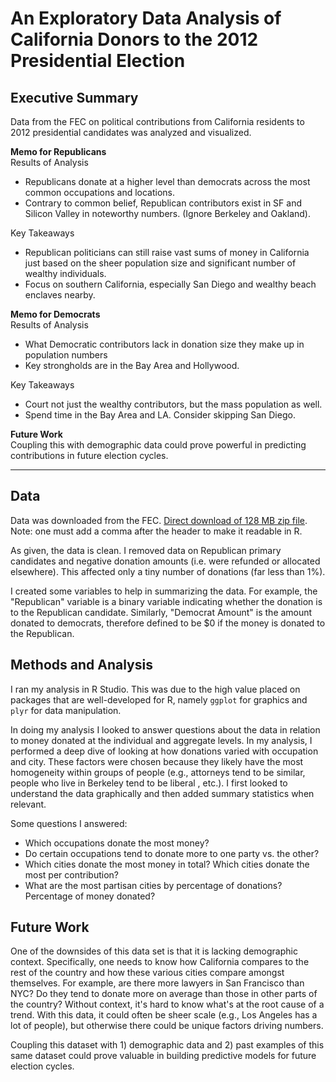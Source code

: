 # An Exploratory Data Analysis of California Donors to the 2012 Presidential Election

## Executive Summary
Data from the FEC on political contributions from California residents to 2012 presidential candidates was analyzed and visualized. 

**Memo for Republicans**  
Results of Analysis
* Republicans donate at a higher level than democrats across the most common occupations and locations. 
* Contrary to common belief, Republican contributors exist in SF and Silicon Valley in noteworthy numbers. (Ignore Berkeley and Oakland).

Key Takeaways
* Republican politicians can still raise vast sums of money in California just based on the sheer population size and significant number of wealthy individuals. 
* Focus on southern California, especially San Diego and wealthy beach enclaves nearby.

**Memo for Democrats**  
Results of Analysis
* What Democratic contributors lack in donation size they make up in population numbers
* Key strongholds are in the Bay Area and Hollywood. 

Key Takeaways
* Court not just the wealthy contributors, but the mass population as well.
* Spend time in the Bay Area and LA. Consider skipping San Diego.

**Future Work**  
Coupling this with demographic data could prove powerful in predicting contributions in future election cycles. 

------------------------------------------------------------------------------------------------

## Data
Data was downloaded from the FEC. [Direct download of 128 MB zip file](ftp://ftp.fec.gov/FEC/Presidential_Map/2012/P00000001/P00000001-CA.zip).   Note: one must add a comma after the header  to make it readable in R.

As given, the data is clean. I removed data on Republican primary candidates and negative donation amounts (i.e. were refunded or allocated elsewhere). This affected only a tiny number of donations (far less than 1%).  

I created some variables to help in summarizing the data. For example, the "Republican" variable is a binary variable indicating whether the donation is to the Republican candidate. Similarly, "Democrat Amount" is the amount donated to democrats, therefore defined to be $0 if the money is donated to the Republican. 

## Methods and Analysis
I ran my analysis in R Studio. This was due to the high value placed on packages that are well-developed for R, namely  `ggplot` for graphics and `plyr` for data manipulation. 

In doing my analysis I looked to answer questions about the data in relation to  money donated at the individual  and  aggregate levels. In my analysis, I performed a deep dive  of looking at how donations varied with occupation and city. These factors were chosen because they likely have the most homogeneity within groups of people (e.g., attorneys tend to be similar, people who live in Berkeley tend to be liberal , etc.).  I first looked to understand the  data graphically and then added summary statistics when relevant. 

Some questions I answered:
* Which occupations donate the most money? 
* Do certain occupations tend to donate more to one party vs. the other? 
* Which cities donate the most money in total? Which cities donate the most per contribution?  
* What are the most partisan cities by percentage of donations? Percentage of money donated? 

## Future Work
One of the downsides of this data set is that it is lacking demographic context. Specifically, one needs to know how California compares to the rest of the country and how  these various cities compare amongst themselves. For example, are there more lawyers in San Francisco than NYC? Do they tend  to donate more on average than those in other parts of the country? Without context, it's hard to know what's at the root cause of a trend. With this data, it could often be sheer scale (e.g., Los Angeles has a lot of people), but otherwise there could be unique factors driving numbers. 

Coupling this dataset with 1) demographic data and 2) past examples of this same dataset could prove valuable in building predictive models for future election cycles.  
